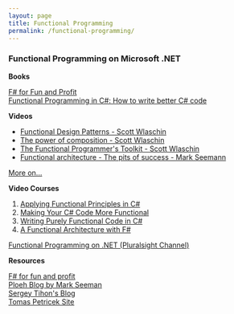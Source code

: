 ```yaml
---
layout: page
title: Functional Programming
permalink: /functional-programming/
---
```

### Functional Programming on Microsoft .NET

**Books**

[F# for Fun and Profit](https://fsharpforfunandprofit.com/books/)  
[Functional Programming in C#: How to write better C# code](https://learning.oreilly.com/library/view/functional-programming-in/9781617293955/)

**Videos**

- [Functional Design Patterns - Scott Wlaschin](https://www.youtube.com/watch?v=srQt1NAHYC0&list=PLwCc4eC3nGb8UT53UKSv92Y76Y-HFLcVo)
- [The power of composition - Scott Wlaschin](https://www.youtube.com/watch?v=oquuPOkz8xo&list=PLwCc4eC3nGb8UT53UKSv92Y76Y-HFLcVo)
- [The Functional Programmer's Toolkit - Scott Wlaschin](https://www.youtube.com/watch?v=Nrp_LZ-XGsY&list=PLwCc4eC3nGb8UT53UKSv92Y76Y-HFLcVo)
- [Functional architecture - The pits of success - Mark Seemann](https://www.youtube.com/watch?v=US8QG9I1XW0&list=PLwCc4eC3nGb8UT53UKSv92Y76Y-HFLcVo)

[More on...](https://www.youtube.com/playlist?list=PLwCc4eC3nGb8UT53UKSv92Y76Y-HFLcVo)

**Video Courses**

1. [Applying Functional Principles in C#](https://app.pluralsight.com/library/courses/csharp-applying-functional-principles/table-of-contents)
2. [Making Your C# Code More Functional](https://app.pluralsight.com/library/courses/making-functional-csharp/table-of-contents)
3. [Writing Purely Functional Code in C#](https://app.pluralsight.com/library/courses/writing-purely-functional-code-csharp/table-of-contents)
4. [A Functional Architecture with F#](https://app.pluralsight.com/library/courses/functional-architecture-fsharp/table-of-contents)

[Functional Programming on .NET (Pluralsight Channel)](https://app.pluralsight.com/channels/details/ba2fcfda-b1b1-4511-94a1-733daad9ced8?s=1)

**Resources**

[F# for fun and profit](https://fsharpforfunandprofit.com/)  
[Ploeh Blog by Mark Seeman](https://blog.ploeh.dk/)  
[Sergey Tihon's Blog](https://sergeytihon.com/)  
[Tomas Petricek Site](http://tomasp.net/)